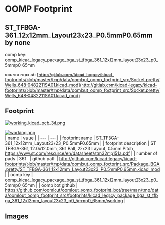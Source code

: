 # OOMP Footprint  
## ST_TFBGA-361_12x12mm_Layout23x23_P0.5mmP0.65mm  by none  
  
oomp key: oomp_kicad_legacy_package_bga_st_tfbga_361_12x12mm_layout23x23_p0_5mmp0_65mm  
  
source repo at: [http://gitlab.com/kicad-legacy/kicad-footprints/blob/master/tmp/data/oomlout_oomp_footprint_src/Socket.pretty/Wells_648-0482211SA01.kicad_mod](http://gitlab.com/kicad-legacy/kicad-footprints/blob/master/tmp/data/oomlout_oomp_footprint_src/Socket.pretty/Wells_648-0482211SA01.kicad_mod)  
## Footprint  
  
[![working_kicad_pcb_3d.png](working_kicad_pcb_3d_600.png)](working_kicad_pcb_3d.png)  
  
[![working.png](working_600.png)](working.png)  
| name | value | 
| --- | --- | 
| footprint name | ST_TFBGA-361_12x12mm_Layout23x23_P0.5mmP0.65mm | 
| footprint description | ST TFBGA-361, 12.0x12.0mm, 361 Ball, 23x23 Layout, 0.5mm Pitch, https://www.st.com/resource/en/datasheet/stm32mp151a.pdf | 
| number of pads | 361 | 
| github path | http://github.com/kicad-legacy/kicad-footprints/blob/master/tmp/data/oomlout_oomp_footprint_src/Package_BGA.pretty/ST_TFBGA-361_12x12mm_Layout23x23_P0.5mmP0.65mm.kicad_mod | 
| oomp key | oomp_kicad_legacy_package_bga_st_tfbga_361_12x12mm_layout23x23_p0_5mmp0_65mm | 
| oomp bot github | https://github.com/oomlout/oomlout_oomp_footprint_bot/tree/main/tmp/data/oomlout_oomp_footprint_src/footprints/kicad_legacy_package_bga_st_tfbga_361_12x12mm_layout23x23_p0_5mmp0_65mm/working | 
## Images  
